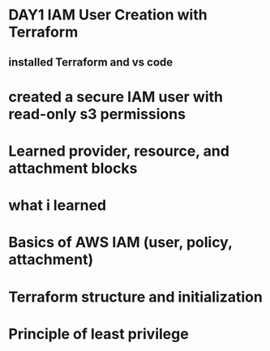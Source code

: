 #  DAY1  IAM User Creation with Terraform

## installed Terraform and vs code
# created a secure IAM user with read-only s3 permissions
# Learned provider, resource, and attachment blocks


# what i learned
# Basics of AWS IAM (user, policy, attachment)
# Terraform structure and initialization
# Principle of least privilege


